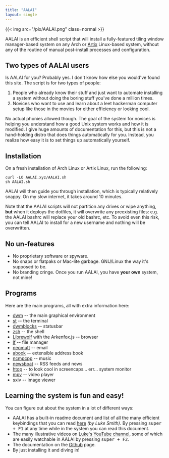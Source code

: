 ```yaml
---
title: "AALAI"
layout: single
---
```


{{< img src="/pix/AALAI.png" class=normal >}}

AALAI is an efficient shell script that will install a fully-featured tiling window manager-based system on any Arch or [Artix](https://artixlinux.org) Linux-based system, without any of the routine of manual post-install processes and configuration.

## Two types of AALAI users

Is AALAI for you? Probably yes. I don't know how else you would've found this site. The script is for two types of people:

1. People who already know their stuff and just want to automate installing a system without doing the boring stuff you've done a million times.
2. Novices who want to use and learn about a leet hackerman computer setup like those in the movies for either efficiency or looking cool.

No actual phonies allowed though.
The goal of the system for novices is helping you understand how a good Unix system works and how it is modified.
I give huge amounts of documentation for this, but this is not a hand-holding distro that does things automatically for you.
Instead, you realize how easy it is to set things up automatically yourself.

## Installation

On a fresh installation of Arch Linux or Artix Linux, run the following:

```fish
curl -LO AALAI.xyz/AALAI.sh
sh AALAI.sh
```

AALAI will then guide you through installation, which is typically relatively snappy. On my slow internet, it takes around 10 minutes.

Note that the AALAI scripts will not partition any drives or wipe anything, **but** when it deploys the dotfiles, it will overwrite any preexisting files: e.g. the AALAI bashrc will replace your old bashrc, etc. To avoid even this risk, you can tell AALAI to install for a new username and nothing will be overwritten.

## No un-features

- No proprietary software or spyware.
- No snaps or flatpaks or Mac-lite garbage. GNU/Linux the way it's supposed to be.
- No branding cringe. Once you run AALAI, you have **your own** system, not mine!

## Programs

Here are the main programs, all with extra information here:

- [dwm](/dwm) -- the main graphical environment
- [st](/st) -- the terminal
- [dwmblocks](/dwmblocks) -- statusbar
- [zsh](zsh) -- the shell
- [Librewolf](librewolf) with the Arkenfox.js -- browser
- [lf](/lf) -- file manager
- [neomutt](/neomutt) -- email
- [abook](/abook) -- extensible address book
- [ncmpcpp](/ncmpcpp) -- music
- [newsboat](newsboat) -- RSS feeds and news
- [htop](htop) -- to look cool in screencaps... err... system monitor
- [mpv](/mpv) -- video player
- sxiv -- image viewer

## Learning the system is fun and easy!

You can figure out about the system in a lot of different ways:

- AALAI has a built-in readme document and list of all the many efficient keybindings that you can read [here](/larbs-dwm.pdf) _(by Luke Smith)_. By pressing <kbd>super + F1</kbd> at any time while in the system you can read this document.
- The many illustrative videos on [Luke's YouTube channel](https://youtube.com/lukesmithxyz), some of which are easily watchable in AALAI by pressing <kbd>super + F2</kbd>.
- The documentation on the <a href="https://github.com/lukesmithxyz/voidrice">Github</a> page.
- By just installing it and diving in!
